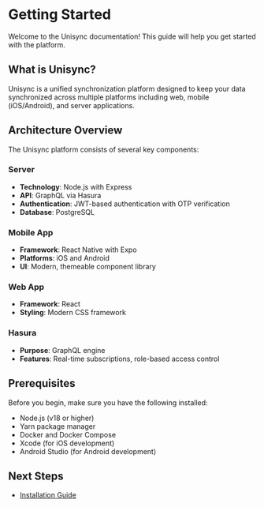 # Getting Started

Welcome to the Unisync documentation! This guide will help you get started with the platform.

## What is Unisync?

Unisync is a unified synchronization platform designed to keep your data synchronized across multiple platforms including web, mobile (iOS/Android), and server applications.

## Architecture Overview

The Unisync platform consists of several key components:

### Server

- **Technology**: Node.js with Express
- **API**: GraphQL via Hasura
- **Authentication**: JWT-based authentication with OTP verification
- **Database**: PostgreSQL

### Mobile App

- **Framework**: React Native with Expo
- **Platforms**: iOS and Android
- **UI**: Modern, themeable component library

### Web App

- **Framework**: React
- **Styling**: Modern CSS framework

### Hasura

- **Purpose**: GraphQL engine
- **Features**: Real-time subscriptions, role-based access control

## Prerequisites

Before you begin, make sure you have the following installed:

- Node.js (v18 or higher)
- Yarn package manager
- Docker and Docker Compose
- Xcode (for iOS development)
- Android Studio (for Android development)

## Next Steps

- [Installation Guide](/guide/installation)
